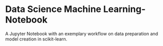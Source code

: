 # Data Science Machine Learning-Notebook
A Jupyter Notebook with an exemplary workflow on data preparation and model creation in scikit-learn.
